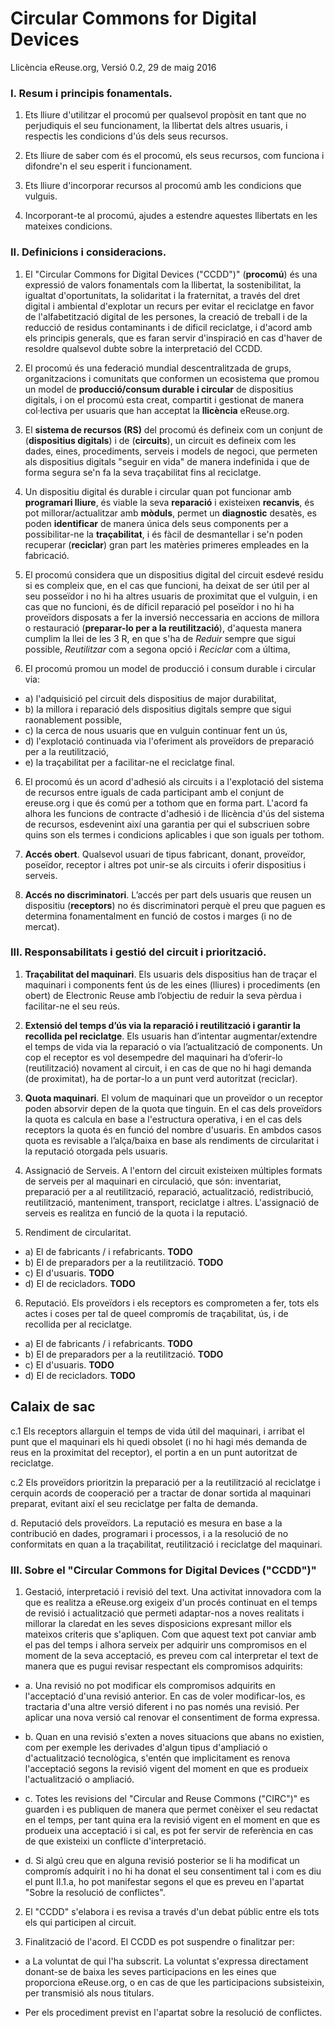 Circular Commons for Digital Devices
====================================
Llicència eReuse.org, Versió 0.2, 29 de maig 2016

### I. Resum i principis fonamentals.

1. Ets lliure d'utilitzar el procomú per qualsevol propòsit en tant que no perjudiquis el seu funcionament, la llibertat dels altres usuaris, i respectis les condicions d'ús dels seus recursos.

2. Ets lliure de saber com és el procomú, els seus recursos, com funciona i difondre'n el seu esperit i funcionament.

3. Ets lliure d'incorporar recursos al procomú amb les condicions que vulguis.

4. Incorporant-te al procomú, ajudes a estendre aquestes llibertats en les mateixes condicions.

### II. Definicions i consideracions.

1. El "Circular Commons for Digital Devices ("CCDD")" (**procomú**) és una expressió de valors fonamentals com la llibertat, la sostenibilitat, la igualtat d'oportunitats, la solidaritat i la fraternitat, a través del dret digital i ambiental d'explotar un recurs per evitar el reciclatge en favor de l'alfabetització digital de les persones, la creació de treball i de la reducció de residus contaminants i de dificil reciclatge, i d'acord amb els principis generals, que es faran servir d'inspiració en cas d'haver de resoldre qualsevol dubte sobre la interpretació del CCDD.

2. El procomú és una federació mundial descentralitzada de grups, organitzacions i comunitats que conformen un ecosistema que promou un model de **producció/consum durable i circular** de dispositius digitals, i on el procomú esta creat, compartit i gestionat de manera col·lectiva per usuaris que han acceptat la **llicència** eReuse.org.

3. El **sistema de recursos (RS)** del procomú és defineix com un conjunt de (**dispositius digitals**) i de (**circuits**), un circuit es defineix com les dades, eines, procediments, serveis i models de negoci, que permeten als dispositius digitals "seguir en vida" de manera indefinida i que de forma segura se'n fa la seva traçabilitat fins al reciclatge.

4. Un dispositiu digital és durable i circular quan pot funcionar amb **programari lliure**, és viable la seva **reparació** i existeixen **recanvis**, és pot millorar/actualitzar amb **mòduls**, permet un **diagnostic** desatès, es poden **identificar** de manera única dels seus components per a possibilitar-ne la **traçabilitat**, i és fàcil de desmantellar i se'n poden recuperar (**reciclar**) gran part les matèries primeres empleades en la fabricació.  

5. El procomú considera que un dispositius digital del circuit esdevé residu si es compleix que, en el cas que funcioni, ha deixat de ser útil per al seu posseïdor i no hi ha altres usuaris de proximitat que el vulguin, i en cas que no funcioni, és de díficil reparació pel poseïdor i no hi ha proveïdors disposats a fer la inversió neccessaria en accions de millora o restauració (**preparar-lo per a la reutilització**), d'aquesta manera cumplim la llei de les 3 R, en que s'ha de *Reduir* sempre que sigui possible, *Reutilitzar* com a segona opció i *Reciclar* com a última, 

6. El procomú promou un model de producció i consum durable i circular via: 

 * a) l'adquisició pel circuit dels dispositius de major durabilitat, 
 * b) la millora i reparació dels dispositius digitals sempre que sigui raonablement possible,
 * c) la cerca de nous usuaris que en vulguin continuar fent un ús,
 * d) l'explotació continuada via l'oferiment als proveïdors de preparació per a la reutilització,
 * e) la traçabilitat per a facilitar-ne el reciclatge final.

6. El procomú és un acord d'adhesió als circuits i a l'explotació del sistema de recursos entre iguals de cada participant amb el conjunt de ereuse.org i que és comú per a tothom que en forma part. L'acord fa alhora les funcions de contracte d'adhesió i de llicència d'ús del sistema de recursos, esdevenint així una garantia per qui el subscriuen sobre quins son els termes i condicions aplicables i que son iguals per tothom.

7. **Accés obert**. Qualsevol usuari de tipus fabricant, donant, proveïdor, poseïdor, receptor i altres pot unir-se als circuits i oferir dispositius i serveis.

8. **Accés no discriminatori**. L’accés per part dels usuaris que reusen un dispositiu (**receptors**) no és discriminatori perquè el preu que paguen es determina fonamentalment en funció de costos i marges (i no de mercat).


### III. Responsabilitats i gestió del circuit i priorització.

1. **Traçabilitat del maquinari**. Els usuaris dels dispositius han de traçar el maquinari i components fent ús de les eines (lliures) i procediments (en obert) de Electronic Reuse amb l’objectiu de reduir la seva pèrdua i facilitar-ne el seu reús.
 
2. **Extensió del temps d’ús via la reparació i reutilització i garantir la recollida pel reciclatge**. Els usuaris han d’intentar augmentar/extendre el temps de vida via la reparació o via l’actualització de components. Un cop el receptor es vol desempedre del maquinari ha d’oferir-lo (reutilització) novament al circuit, i en cas de que no hi hagi demanda (de proximitat), ha de portar-lo a un punt verd autoritzat (reciclar).

3. **Quota maquinari**. El volum de maquinari que un proveïdor o un receptor poden absorvir depen de la quota que tinguin. En el cas dels proveïdors la quota es calcula en base a l'estructura operativa, i en el cas dels receptors la quota és en funció del nombre d'usuaris. En ambdos casos quota es revisable a l’alça/baixa en base als rendiments de circularitat i la reputació otorgada pels usuaris. 

4. Assignació de Serveis. A l'entorn del circuit existeixen múltiples formats de serveis per al maquinari en circulació, que són: inventariat, preparació per a al reutilització, reparació, actualització, redistribució, reutilització, manteniment, transport, reciclatge i altres. L'assignació de serveis es realitza en funció de la quota i la reputació.

5. Rendiment de circularitat. 
  * a) El de fabricants / i refabricants. **TODO**
  * b) El de preparadors per a la reutilització. **TODO**
  * c) El d'usuaris. **TODO**
  * d) El de recicladors. **TODO**

6. Reputació. Els proveïdors i els receptors es comprometen a fer, tots els actes i coses per tal de queel compromís de traçabilitat, ús, i de recollida per al reciclatge. 
  * a) El de fabricants / i refabricants. **TODO**
  * b) El de preparadors per a la reutilització. **TODO**
  * c) El d'usuaris. **TODO**
  * d) El de recicladors. **TODO**


## Calaix de sac ##
   c.1 Els receptors allarguin el temps de vida útil del maquinari, i arribat el punt que el maquinari els hi quedi obsolet (i no hi hagi més demanda de reus en la proximitat del receptor), el portin a en un punt autoritzat de reciclatge.
   
   c.2 Els proveïdors prioritzin la preparació per a la reutilització al reciclatge i cerquin acords de cooperació per a tractar de donar sortida al maquinari preparat, evitant així el seu reciclatge per falta de demanda. 


  d. Reputació dels proveïdors. La reputació es mesura en base a la contribució en dades, programari i processos, i a la resolució de no conformitats en quan a la traçabilitat, reutilització i reciclatge del maquinari.   


### III. Sobre el "Circular Commons for Digital Devices ("CCDD")"

1. Gestació, interpretació i revisió del text. Una activitat innovadora com la que es realitza a eReuse.org exigeix d'un procés continuat en el temps de revisió i actualització que permeti adaptar-nos a noves realitats i millorar la claredat en les seves disposicions expresant millor els mateixos criteris que s'apliquen. Com que aquest text pot canviar amb el pas del temps i alhora serveix per adquirir uns compromisos en el moment de la seva acceptació, es preveu com cal interpretar el text de manera que es pugui revisar respectant els compromisos adquirits:

* a. Una revisió no pot modificar els compromisos adquirits en l'acceptació d'una revisió anterior. En cas de voler modificar-los, es tractaria d'una altre versió diferent i no pas només una revisió. Per aplicar una nova versió cal renovar el consentiment de forma expressa. 

* b. Quan en una revisió s'exten a noves situacions que abans no existien, com per exemple les derivades d'algun tipus d'ampliació  o d'actualització tecnològica, s'entén que implicitament es renova l'acceptació segons la revisió vigent del moment en que es produeix l'actualització o ampliació.

* c. Totes les revisions del "Circular and Reuse Commons ("CIRC")" es guarden i es publiquen de manera que permet conèixer el seu redactat en el temps, per tant quina era la revisió vigent en el moment en que es produeix una acceptació i si cal, es pot fer servir de referència en cas de que existeixi un conflicte d'interpretació.

* d. Si algú creu que en alguna revisió posterior se li ha modificat un compromís adquirit i no hi ha donat el seu consentiment tal i com es diu el punt II.1.a, ho pot manifestar segons el que es preveu en l'apartat "Sobre la resolució de conflictes".

2. El "CCDD" s'elabora i es revisa a través d'un debat públic entre els tots els qui participen al circuit.

3. Finalització de l'acord. El CCDD es pot suspendre o finalitzar per:

  * a La voluntat de qui l'ha subscrit. La voluntat s'expressa directament donant-se de baixa les seves participacions en les eines que proporciona eReuse.org, o en cas de que les participacions subsisteixin, per transmisió als nous titulars.
  
  * Per els procediment previst en l'apartat sobre la resolució de conflictes.




